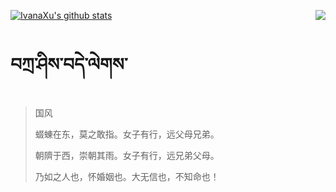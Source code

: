 [![IvanaXu's github stats](https://github-readme-stats.vercel.app/api?username=IvanaXu&show_icons=true&theme=vue-dark)](https://github.com/anuraghazra/github-readme-stats)
<img align="right" src="https://github-readme-stats.vercel.app/api/top-langs/?username=IvanaXu&langs_count=3&theme=graywhite" />
# བཀྲ་ཤིས་བདེ་ལེགས་
> 国风
> 
> 蝃蝀在东，莫之敢指。女子有行，远父母兄弟。
> 
> 朝隮于西，崇朝其雨。女子有行，远兄弟父母。
> 
> 乃如之人也，怀婚姻也。大无信也，不知命也！
>